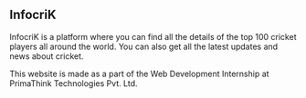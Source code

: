## InfocriK
InfocriK is a platform where you can find all the details of the top 100 cricket players all around the world. You can also get all the latest updates and news about cricket.

This website is made as a part of the Web Development Internship at PrimaThink Technologies Pvt. Ltd.


